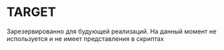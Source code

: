 # TARGET
Зарезервированно для будующей реализаций. На данный момент не используется и не имеет представления в скриптах
